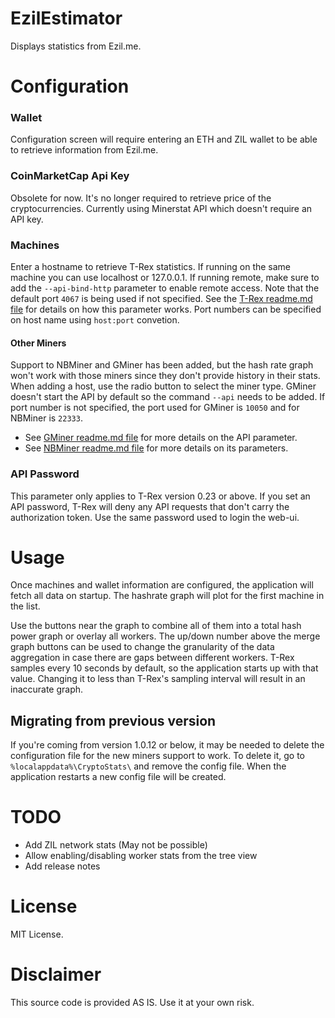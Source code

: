 # EzilEstimator
Displays statistics from Ezil.me.

# Configuration
### Wallet
Configuration screen will require entering an ETH and ZIL wallet to be able to retrieve information from Ezil.me.

### CoinMarketCap Api Key
Obsolete for now. It's no longer required to retrieve price of the cryptocurrencies. Currently using Minerstat API which doesn't require an API key.

### Machines
Enter a hostname to retrieve T-Rex statistics. If running on the same machine you can use localhost or 127.0.0.1. If running remote, make sure to add the `--api-bind-http` parameter to enable remote access. Note that the default port `4067` is being used if not specified. See the [T-Rex readme.md file](https://github.com/trexminer/T-Rex/blob/master/README.md) for details on how this parameter works.
Port numbers can be specified on host name using `host:port` convetion.

#### Other Miners
Support to NBMiner and GMiner has been added, but the hash rate graph won't work with those miners since they don't provide history in their stats. When adding a host, use the radio button to select the miner type. GMiner doesn't start the API by default so the command `--api` needs to be added. If port number is not specified, the port used for GMiner is `10050` and for NBMiner is `22333`. 
* See [GMiner readme.md file](https://github.com/develsoftware/GMinerRelease/blob/master/README.md) for more details on the API parameter.
* See [NBMiner readme.md file](https://github.com/NebuTech/NBMiner/blob/master/readme.md) for more details on its parameters.

### API Password
This parameter only applies to T-Rex version 0.23 or above. If you set an API password, T-Rex will deny any API requests that don't carry the authorization token. Use the same password used to login the web-ui.

# Usage
Once machines and wallet information are configured, the application will fetch all data on startup. The hashrate graph will plot for the first machine in the list. 

Use the buttons near the graph to combine all of them into a total hash power graph or overlay all workers. The up/down number above the merge graph buttons can be used to change the granularity of the data aggregation in case there are gaps between different workers. T-Rex samples every 10 seconds by default, so the application starts up with that value. Changing it to less than T-Rex's sampling interval will result in an inaccurate graph.

## Migrating from previous version
If you're coming from version 1.0.12 or below, it may be needed to delete the configuration file for the new miners support to work. To delete it, go to `%localappdata%\CryptoStats\` and remove the config file. When the application restarts a new config file will be created.

# TODO
* Add ZIL network stats (May not be possible)
* Allow enabling/disabling worker stats from the tree view
* Add release notes

# License
MIT License. 

# Disclaimer
This source code is provided AS IS. Use it at your own risk. 
